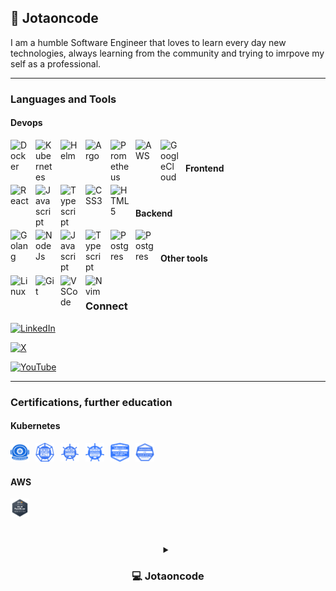 ## :man: Jotaoncode

I am a humble Software Engineer that loves to learn every day new technologies, always learning from the community and trying to imrpove my self as a professional.

---

### Languages and Tools

#### Devops

<img align="left" alt="Docker" width="30px" style="padding-right:10px;" src="https://cdn.jsdelivr.net/gh/devicons/devicon@latest/icons/docker/docker-original.svg" />
<img align="left" alt="Kubernetes" width="30px" style="padding-right:10px;" src="https://cdn.jsdelivr.net/gh/devicons/devicon@latest/icons/kubernetes/kubernetes-original.svg" />
<img align="left" alt="Helm" width="30px" style="padding-right:10px;" src="https://cdn.jsdelivr.net/gh/devicons/devicon@latest/icons/helm/helm-original.svg" />
<img align="left" alt="Argo" width="30px" style="padding-right:10px;" src="https://cdn.jsdelivr.net/gh/devicons/devicon@latest/icons/argocd/argocd-original.svg" />
<img align="left" alt="Prometheus" width="30px" style="padding-right:10px;" src="https://cdn.jsdelivr.net/gh/devicons/devicon@latest/icons/prometheus/prometheus-original.svg" />
<img align="left" alt="AWS" width="30px" style="padding-right:10px;" src="https://cdn.jsdelivr.net/gh/devicons/devicon@latest/icons/amazonwebservices/amazonwebservices-original-wordmark.svg" />
<img align="left" alt="GoogleCloud" width="30px" style="padding-right:10px;" src="https://cdn.jsdelivr.net/gh/devicons/devicon@latest/icons/googlecloud/googlecloud-original.svg" />

<br />

#### Frontend

<img align="left" alt="React" width="30px" style="padding-right:10px;" src="https://cdn.jsdelivr.net/gh/devicons/devicon@latest/icons/react/react-original.svg" />
<img align="left" alt="Javascript" width="30px" style="padding-right:10px;" src="https://cdn.jsdelivr.net/gh/devicons/devicon@latest/icons/javascript/javascript-plain.svg" />
<img align="left" alt="Typescript" width="30px" style="padding-right:10px;" src="https://cdn.jsdelivr.net/gh/devicons/devicon@latest/icons/typescript/typescript-plain.svg" />
<img align="left" alt="CSS3" width="30px" style="padding-right:10px;" src="https://cdn.jsdelivr.net/gh/devicons/devicon@latest/icons/css3/css3-plain.svg" />
<img align="left" alt="HTML5" width="30px" style="padding-right:10px;" src="https://cdn.jsdelivr.net/gh/devicons/devicon@latest/icons/html5/html5-plain.svg" />

<br />

#### Backend

<img align="left" alt="Golang" width="30px" style="padding-right:10px;" src="https://cdn.jsdelivr.net/gh/devicons/devicon@latest/icons/go/go-original.svg" />
<img align="left" alt="NodeJs" width="30px" style="padding-right:10px;" src="https://cdn.jsdelivr.net/gh/devicons/devicon@latest/icons/nodejs/nodejs-original-wordmark.svg" />
<img align="left" alt="Javascript" width="30px" style="padding-right:10px;" src="https://cdn.jsdelivr.net/gh/devicons/devicon@latest/icons/javascript/javascript-plain.svg" />
<img align="left" alt="Typescript" width="30px" style="padding-right:10px;" src="https://cdn.jsdelivr.net/gh/devicons/devicon@latest/icons/typescript/typescript-plain.svg" />
<img align="left" alt="Postgres" width="30px" style="padding-right:10px;" src="https://cdn.jsdelivr.net/gh/devicons/devicon@latest/icons/postgresql/postgresql-original.svg" />
<img align="left" alt="Postgres" width="30px" style="padding-right:10px;" src="https://cdn.jsdelivr.net/gh/devicons/devicon@latest/icons/mongodb/mongodb-original.svg" />

<br />

#### Other tools

<img align="left" alt="Linux" width="30px" style="padding-right:10px;" src="https://cdn.jsdelivr.net/gh/devicons/devicon@latest/icons/linux/linux-original.svg" />
<img align="left" alt="Git" width="30px" style="padding-right:10px;" src="https://cdn.jsdelivr.net/gh/devicons/devicon@latest/icons/git/git-original.svg" />
<img align="left" alt="VSCode" width="30px" style="padding-right:10px;" src="https://cdn.jsdelivr.net/gh/devicons/devicon@latest/icons/vscode/vscode-original.svg" />
<img align="left" alt="Nvim" width="30px" style="padding-right:10px;" src="https://cdn.jsdelivr.net/gh/devicons/devicon@latest/icons/neovim/neovim-original.svg" />

<br />

### Connect

[![LinkedIn](https://img.shields.io/badge/LinkedIn%20Connect-0A66C2?logo=linkedin&logoColor=fff)](https://www.linkedin.com/in/garciajuanjose/)

[![X](https://img.shields.io/badge/X-%23000000.svg?logo=X&logoColor=white)](https://x.com/juangar68043827)

[![YouTube](https://img.shields.io/badge/YouTube-%23FF0000.svg?logo=YouTube&logoColor=white)](https://www.youtube.com/channel/UC3w8F2SQIkBg2UrwUkhx7pw)

---

### Certifications, further education


#### Kubernetes

<a href="https://www.credly.com/badges/28d42f3c-4a2b-4c3a-8a20-c563760b422b/public_url">
    <img align="left" alt="Kubestronaut" width="30px" style="padding-right:10px;" src="./images/kubestronaut.png" />
</a>

<a href="https://www.credly.com/badges/0a5fac0e-5959-4a02-82b7-fe60b1d68fdc/public_url">
    <img align="left" alt="CKS" width="30px" style="padding-right:10px;" src="./images/cks-certified-kubernetes-security-specialist.png" />
</a>

<a href="https://www.credly.com/badges/8e27b716-0fe6-4dda-a3b5-bfd21617622e/public_url">
    <img align="left" alt="CKA" width="30px" style="padding-right:10px;" src="./images/cka-certified-kubernetes-administrator.png" />
</a>

<a href="https://www.credly.com/badges/a4125674-0788-4257-b07f-35a013153204/public_url">
    <img align="left" alt="CKAD" width="30px" style="padding-right:10px;" src="./images/ckad-certified-kubernetes-application-developer.png" />
</a>

<a href="https://www.credly.com/badges/3ffe0614-f205-471f-a154-c91ec86f66e6/public_url">
    <img align="left" alt="KCSA" width="30px" style="padding-right:10px;" src="./images/kcsa-kubernetes-and-cloud-native-security-associate.png" />
</a>

<a href="https://www.credly.com/badges/3ffe0614-f205-471f-a154-c91ec86f66e6/public_url">
    <img align="left" alt="KCNA" width="30px" style="padding-right:10px;" src="./images/kcna-kubernetes-and-cloud-native-associate.png" />
</a>

<br />
<br />

#### AWS

<a href="https://www.credly.com/badges/79ae45f7-12ea-4996-ac1f-dfca7f4d1e9b/public_url">
    <img align="left" alt="AWSCloudPractitioner" width="30px" style="padding-right:10px;" src="./images/aws-certified-cloud-practitioner.png" />
</a>

<br />
<br />

#
<details>
 <summary style="text-align:center;"><h3>💻 Jotaoncode </h3></summary>
   Started working professionaly in 2011 as a Software developer, but started writing code since I was about 13 years old inspired by my brother who was already learning electronics.
   I had the chance to learn from different industries, their needs and how they work in regards to solve their problems from a technical point of view.
   Mentor of some students in a bootcamp at Thinkful was one of the most enriching experiencies, but the project I always remember with a lot of love is
   Trivia crack a video game we worked for a tv show called Susana Gimenez in Argentina, this is a game of learning and education in it's heart and the people that worked with this project is people I appreciate a lot.
   Father of 2 children, Argentinian living in Hamburg that every day tries to be a better professional and person, learning and listening.
</details>

[website]: https://jotaoncode.github.io
[youtube]: https://www.youtube.com/channel/UC3w8F2SQIkBg2UrwUkhx7pw

